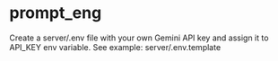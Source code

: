 # prompt_eng
Create a server/.env file with your own Gemini API key and assign it to API_KEY env variable. See example: server/.env.template
